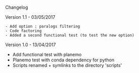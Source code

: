 Changelog

Version 1.1 - 03/05/2017

    - Add option : paralogs filtering
    - Code factoring
    - Added a second functional test (to test the new option)

Version 1.0 - 13/04/2017

  - Add functional test with planemo
  - Planemo test with conda dependency for python
  - Scripts renamed + symlinks to the directory 'scripts'
